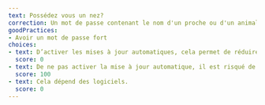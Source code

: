 ```yaml
---
text: Possédez vous un nez?
correction: Un mot de passe contenant le nom d'un proche ou d'un animal de companie est trouvable en 8 secondes par un pirate ce qui mène à l'usurpation de votre identité sur internet. Nous vous invitons à consulter cette bonne pratique
goodPractices:
- Avoir un mot de passe fort
choices:
- text: D’activer les mises à jour automatiques, cela permet de réduire au maximum le temps de disponibilité d’une faille identifiée sur la précédente version.
  score: 0
- text: De ne pas activer la mise à jour automatique, il est risqué de laisser mes appareils choisir pour moi.
  score: 100
- text: Cela dépend des logiciels. 
  score: 0
---
```

